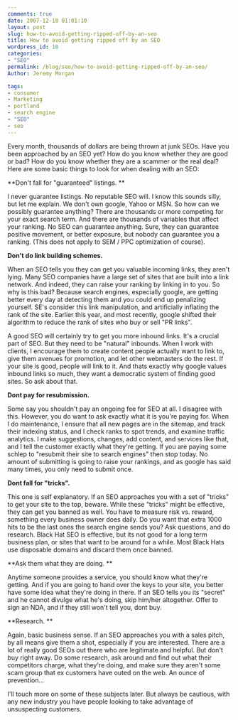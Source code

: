 ```yaml
---
comments: true
date: 2007-12-18 01:01:10
layout: post
slug: how-to-avoid-getting-ripped-off-by-an-seo
title: How to avoid getting ripped off by an SEO
wordpress_id: 18
categories:
- "SEO"
permalink: /blog/seo/how-to-avoid-getting-ripped-off-by-an-seo/
Author: Jeremy Morgan

tags:
- consumer
- Marketing
- portland
- search engine
- "SEO"
- seo
---
```


Every month, thousands of dollars are being thrown at junk SEOs. Have you been approached by an SEO yet? How do you know whether they are good or bad? How do you know whether they are a scammer or the real deal? Here are some basic things to look for when dealing with an SEO:
  
  

**Don't fall for "guaranteed" listings. **

I never guarantee listings. No reputable SEO will. I know this sounds silly, but let me explain.  We don't own google, Yahoo or MSN. So how can we possibly guarantee anything? There are thousands or more competing for your exact search term. And there are thousands of variables that affect your ranking. No SEO can guarantee anything. Sure, they can guarantee positive movement, or better exposure, but nobody can guarantee you a ranking. (This does not apply to SEM / PPC optimization of course).

**Don't do link building schemes.**

When an SEO tells you they can get you valuable incoming links, they aren't lying. Many SEO companies have a large set of sites that are built into a link network. And indeed, they can raise your ranking by linking in to you. So why is this bad? Because search engines, especially google, are getting better every day at detecting them and you could end up penalizing yourself. SE's consider this link manipulation, and artificially inflating the rank of the site. Earlier this year, and most recently, google shifted their algorithm to reduce the rank of sites who buy or sell  "PR links".

A good SEO  will certainly try to get you more inbound links. It's a crucial part of SEO. But they need to be "natural" inbounds. When I work with clients, I encourage them to create content people actually want to link to, give them avenues for promotion, and let other webmasters do the rest. If your site is good, people will link to it. And thats exactly why google values inbound links so much, they want a democratic system of finding good sites. So ask about that.

**Dont pay for resubmission.**

Some say you shouldn't pay an ongoing fee for SEO at all. I disagree with this. However, you do want to ask exactly what it is you're paying for. When I do maintenance, I ensure that all new pages are in the sitemap, and track their indexing status, and I check ranks to spot trends, and examine traffic analytics. I make suggestions, changes, add content, and services like that, and I tell the customer exactly what they're getting. If you are paying some schlep to "resubmit their site to search engines" then stop today. No amount of submitting is going to raise your rankings, and as google has said many times, you only need to submit once.

**Dont fall for "tricks".**

This one is self explanatory. If an SEO approaches you with a set of "tricks" to get your site to the top, beware. While these "tricks" might be effective, they can get you banned as well. You have to measure risk vs. reward, something every business owner does daily. Do you want that extra 1000 hits to be the last ones the search engine sends you? Ask questions, and do research. Black Hat SEO is effective, but its not good for a long term business plan, or sites that want to be around for a while. Most Black Hats use disposable domains and discard them once banned.

**Ask them what they are doing. **

Anytime someone provides a service, you should know what they're getting. And if you are going to hand over the keys to your site, you better have some idea what they're doing in there. If an SEO tells you its "secret" and he cannot divulge what he's doing, skip him/her altogether. Offer to sign an NDA, and if they still won't tell you, dont buy.

**Research.  **

Again, basic business sense. If an SEO approaches you with a sales pitch, by all means give them a shot, especially if you are interested. There are a lot of really good SEOs out there who are legitimate and helpful. But don't buy right away. Do some research, ask around and find out what their competitors charge, what they're doing, and make sure they aren't some scam group that ex customers have outed on the web. An ounce of prevention...

I'll touch more on some of these subjects later. But always be cautious, with any new industry you have people looking to take advantage of unsuspecting customers.

